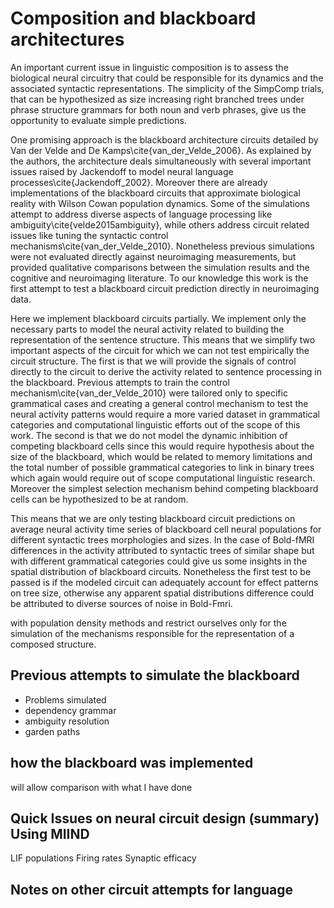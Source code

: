 # Composition and blackboard architectures

An important current issue in linguistic composition is to assess the biological neural circuitry that could be responsible for its dynamics and the associated syntactic representations. The simplicity of the SimpComp trials, that can be hypothesized as size increasing right branched trees under phrase structure grammars for both noun and verb phrases, give us the opportunity to evaluate simple predictions.

One promising approach is the blackboard architecture circuits detailed by Van der Velde and De Kamps\cite{van_der_Velde_2006}. As explained by the authors, the architecture deals simultaneously with several important issues raised by Jackendoff to model neural language processes\cite{Jackendoff_2002}. Moreover there are already implementations of the blackboard circuits that approximate biological reality with Wilson Cowan population dynamics. Some of the simulations attempt to address diverse aspects of language processing like ambiguity\cite{velde2015ambiguity}, while others address circuit related issues like tuning the syntactic control mechanisms\cite{van_der_Velde_2010}. Nonetheless previous simulations were not evaluated directly against neuroimaging measurements, but provided qualitative comparisons between the simulation results and the cognitive and neuroimaging literature. To our knowledge this work is the first attempt to test a blackboard circuit prediction directly in neuroimaging data.

Here we implement blackboard circuits partially. We implement only the necessary parts to model the neural activity related to building the representation of the sentence structure. This means that we simplify two important aspects of the circuit for which we can not test empirically the circuit structure. The first is that we will provide the signals of control directly to the circuit to derive the activity related to sentence processing in the blackboard. Previous attempts to train the control mechanism\cite{van_der_Velde_2010} were tailored only to specific grammatical cases and creating a general control mechanism to test the neural activity patterns would require a more varied dataset in grammatical categories and computational linguistic efforts out of the scope of this work. The second is that we do not model the dynamic inhibition of competing blackboard cells since this would require hypothesis about the size of the blackboard, which would be related to memory limitations and the total number of possible grammatical categories to link in binary trees which again would require out of scope computational linguistic research. Moreover the simplest selection mechanism behind competing blackboard cells can be hypothesized to be at random.

This means that we are only testing blackboard circuit predictions on average neural activity time series of blackboard cell neural populations for different syntactic trees morphologies and sizes. In the case of Bold-fMRI differences in the activity attributed to syntactic trees of similar shape but with different grammatical categories could give us some insights in the spatial distribution of blackboard circuits. Nonetheless the first test to be passed is if the modeled circuit can adequately account for effect patterns on tree size, otherwise any apparent spatial distributions difference could be attributed to diverse sources of noise in Bold-Fmri. 

with population density methods and restrict ourselves only for the simulation of the mechanisms responsible for the representation of a composed structure.

## Previous attempts to simulate the blackboard

+ Problems simulated
+ dependency grammar
+ ambiguity resolution
+ garden paths

## how the blackboard was implemented
will allow comparison with what I have done

## Quick Issues on neural circuit design (summary) Using MIIND

LIF populations
Firing rates
Synaptic efficacy





## Notes on other circuit attempts for language
